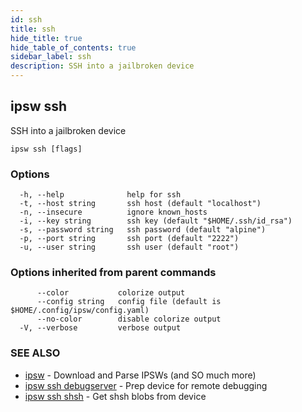 ```yaml
---
id: ssh
title: ssh
hide_title: true
hide_table_of_contents: true
sidebar_label: ssh
description: SSH into a jailbroken device
---
```

## ipsw ssh

SSH into a jailbroken device

```
ipsw ssh [flags]
```

### Options

```
  -h, --help              help for ssh
  -t, --host string       ssh host (default "localhost")
  -n, --insecure          ignore known_hosts
  -i, --key string        ssh key (default "$HOME/.ssh/id_rsa")
  -s, --password string   ssh password (default "alpine")
  -p, --port string       ssh port (default "2222")
  -u, --user string       ssh user (default "root")
```

### Options inherited from parent commands

```
      --color           colorize output
      --config string   config file (default is $HOME/.config/ipsw/config.yaml)
      --no-color        disable colorize output
  -V, --verbose         verbose output
```

### SEE ALSO

* [ipsw](/docs/cli/ipsw)	 - Download and Parse IPSWs (and SO much more)
* [ipsw ssh debugserver](/docs/cli/ipsw/ssh/debugserver)	 - Prep device for remote debugging
* [ipsw ssh shsh](/docs/cli/ipsw/ssh/shsh)	 - Get shsh blobs from device

